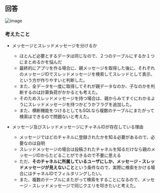 ## 回答

![image](https://user-images.githubusercontent.com/43722788/185442985-5f45f7d8-c66c-47be-85d3-3ec0b433bb51.png)


### 考えたこと
- メッセージとスレッドメッセージを分けるか
  - ほとんど必要とするデータは同じなので、２つのテーブルにするか１つにまとめるかを悩んだ
  - 最終的にアプリを作る場合に、親メッセージを取得した後に、それぞれのメッセージIDでスレッドメッセージを検索してスレッドとして表示、という方が作りやすいと判断した。
  - また、全データを一度に取得してそれが親データなのか、子なのかを判断するのは計算負荷がかかるとも考えた。
  - そのためスレッドメッセージを持つ場合は、親からみてすぐにわかるようにスレッドメッセージを持つかどうかフラグを追加した。
  - また、横断機能をつけるとしてもSQLなら複数のテーブルにまたがって検索はできるので問題ないと考えた。

- メッセージ及びスレッドメッセージにチャネルIDが存在している理由
  - メッセージではどのチャネルに登録されたかを知る必要があるので、必要なのは自明
  - スレッドメッセージの場合は投稿されたチャネルを知るだけなら親のメッセージIDからたどることができるので不要に思える
  - ただ、**そのチャネルに所属しているユーザにしか、メッセージ・スレッドメッセージが見えないこと**という条件なので、実際に検索をかける場合にはチャネルIDでフィルタリングしたい。
  - また、複数のテーブルにまたがって検索をすることになるので、メッセージ・スレッドメッセージで同じクエリを叩きたいと考えた。
　
